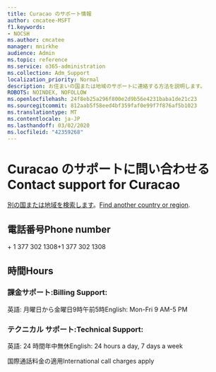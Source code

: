 ```yaml
---
title: Curacao のサポート情報
author: cmcatee-MSFT
f1.keywords:
- NOCSH
ms.author: cmcatee
manager: mnirkhe
audience: Admin
ms.topic: reference
ms.service: o365-administration
ms.collection: Adm_Support
localization_priority: Normal
description: お住まいの国または地域のサポートに連絡する方法を説明します。
ROBOTS: NOINDEX, NOFOLLOW
ms.openlocfilehash: 24f8eb25a296f800e2d9b56e4231baba1de21c23
ms.sourcegitcommit: 812aab5f58eed4bf359faf0e99f7f876af5b1023
ms.translationtype: MT
ms.contentlocale: ja-JP
ms.lasthandoff: 03/02/2020
ms.locfileid: "42359268"
---
```

# <a name="contact-support-for-curacao"></a><span data-ttu-id="09969-103">Curacao のサポートに問い合わせる</span><span class="sxs-lookup"><span data-stu-id="09969-103">Contact support for Curacao</span></span>

<span data-ttu-id="09969-104">[別の国または地域を検索します](../contact-support-for-business-products.md)。</span><span class="sxs-lookup"><span data-stu-id="09969-104">[Find another country or region](../contact-support-for-business-products.md).</span></span>

## <a name="phone-number"></a><span data-ttu-id="09969-105">電話番号</span><span class="sxs-lookup"><span data-stu-id="09969-105">Phone number</span></span>
<span data-ttu-id="09969-106">+ 1 377 302 1308</span><span class="sxs-lookup"><span data-stu-id="09969-106">+1 377 302 1308</span></span>

## <a name="hours"></a><span data-ttu-id="09969-107">時間</span><span class="sxs-lookup"><span data-stu-id="09969-107">Hours</span></span>
### <a name="billing-support"></a><span data-ttu-id="09969-108">課金サポート:</span><span class="sxs-lookup"><span data-stu-id="09969-108">Billing Support:</span></span>

<span data-ttu-id="09969-109">英語: 月曜日から金曜日9時午前5時</span><span class="sxs-lookup"><span data-stu-id="09969-109">English: Mon-Fri 9 AM-5 PM</span></span>

### <a name="technical-support"></a><span data-ttu-id="09969-110">テクニカル サポート:</span><span class="sxs-lookup"><span data-stu-id="09969-110">Technical Support:</span></span>

<span data-ttu-id="09969-111">英語: 24 時間年中無休</span><span class="sxs-lookup"><span data-stu-id="09969-111">English: 24 hours a day, 7 days a week</span></span>

<span data-ttu-id="09969-112">国際通話料金の適用</span><span class="sxs-lookup"><span data-stu-id="09969-112">International call charges apply</span></span>
